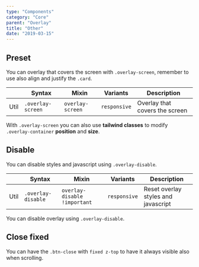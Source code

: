 ```yaml
---
type: "Components"
category: "Core"
parent: "Overlay"
title: "Other"
date: "2019-03-15"
---
```


## Preset

You can overlay that covers the screen with `.overlay-screen`, remember to use also align and justify the `.card`.

<div class="table-scroll">

|                      | Syntax                          | Mixin            | Variants               | Description                   |
| ----------------------- | ---------------------------- | -----------------| ----------------------------- |----------------------------- |
| Util                  | `.overlay-screen`       | `overlay-screen`                | `responsive`                | Overlay that covers the screen            |

</div>

<demo>
  <demovanilla src="vanilla/components/core/overlay/screen">
  </demovanilla>
</demo>

With `.overlay-screen` you can also use **tailwind classes** to modify `.overlay-container` **position** and **size**.

<demo>
  <demovanilla src="vanilla/components/core/overlay/position">
  </demovanilla>
</demo>

## Disable

You can disable styles and javascript using `.overlay-disable`.

<div class="table-scroll">

|                      | Syntax                          | Mixin            | Variants               | Description                   |
| ----------------------- | ---------------------------- | -----------------| ----------------------------- |----------------------------- |
| Util                  | `.overlay-disable`       | `overlay-disable !important`                | `responsive`                | Reset overlay styles and javascript            |

</div>

You can disable overlay using `.overlay-disable`.

<demo>
  <demovanilla src="vanilla/components/core/overlay/disable">
  </demovanilla>
</demo>

## Close fixed

You can have the `.btn-close` with `fixed z-top` to have it always visible also when scrolling.

<demo>
  <demovanilla src="vanilla/components/core/overlay/close-fixed">
  </demovanilla>
</demo>
